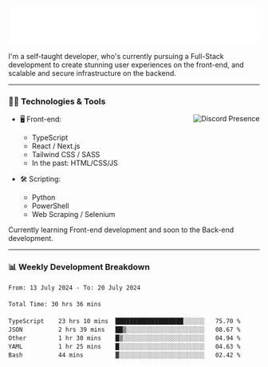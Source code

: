 <img src="assets/wave.svg" alt=":wave:" />

I'm a self-taught developer, who's currently pursuing a Full-Stack development to create stunning user experiences on the front-end, and scalable and secure infrastructure on the backend.

---

### 🧑‍💻 Technologies & Tools

<a href="https://discord.com/users/414304208649453568" target="_blank" rel="nofollow">
   <img src="https://lanyard-profile-readme.vercel.app/api/414304208649453568?idleMessage=Probably%20doing%20something%20else..." alt="Discord Presence" align="right">
</a>

- 🖥️ Front-end:

  - TypeScript
  - React / Next.js
  - Tailwind CSS / SASS
  - In the past: HTML/CSS/JS

- 🛠 Scripting:

  - Python
  - PowerShell
  - Web Scraping / Selenium

Currently learning Front-end development and soon to the Back-end development.

---

### 📊 Weekly Development Breakdown

<!-- ![ccrsxx's GitHub Stats](https://github-readme-stats.vercel.app/api?username=ccrsxx&count_private=true&theme=tokyonight) -->
<!-- ![ccrsxx's Top Langs](https://github-readme-stats.vercel.app/api/top-langs/?username=ccrsxx&hide=lua,java,html&theme=tokyonight) -->

<!--START_SECTION:waka-->

```txt
From: 13 July 2024 - To: 20 July 2024

Total Time: 30 hrs 36 mins

TypeScript    23 hrs 10 mins  ███████████████████░░░░░░   75.70 %
JSON          2 hrs 39 mins   ██▒░░░░░░░░░░░░░░░░░░░░░░   08.67 %
Other         1 hr 30 mins    █▒░░░░░░░░░░░░░░░░░░░░░░░   04.94 %
YAML          1 hr 25 mins    █░░░░░░░░░░░░░░░░░░░░░░░░   04.63 %
Bash          44 mins         ▓░░░░░░░░░░░░░░░░░░░░░░░░   02.42 %
```

<!--END_SECTION:waka-->
